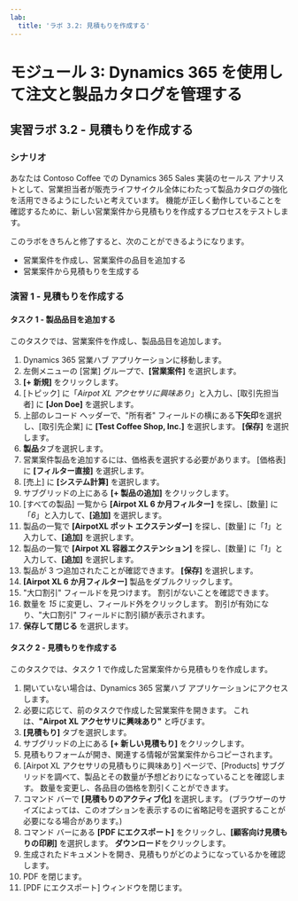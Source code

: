 ```yaml
---
lab:
  title: 'ラボ 3.2: 見積もりを作成する'
---
```


# モジュール 3: Dynamics 365 を使用して注文と製品カタログを管理する

## 実習ラボ 3.2 - 見積もりを作成する

### シナリオ
あなたは Contoso Coffee での Dynamics 365 Sales 実装のセールス アナリストとして、営業担当者が販売ライフサイクル全体にわたって製品カタログの強化を活用できるようにしたいと考えています。 機能が正しく動作していることを確認するために、新しい営業案件から見積もりを作成するプロセスをテストします。

このラボをきちんと修了すると、次のことができるようになります。
- 営業案件を作成し、営業案件の品目を追加する
- 営業案件から見積もりを生成する

### 演習 1 - 見積もりを作成する

#### タスク 1 - 製品品目を追加する
このタスクでは、営業案件を作成し、製品品目を追加します。
1. Dynamics 365 営業ハブ アプリケーションに移動します。
2. 左側メニューの [営業] グループで、**[営業案件]** を選択します。
3. **[+ 新規]** をクリックします。
4. [トピック] に「*Airpot XL アクセサリに興味あり*」と入力し、[取引先担当者] に **[Jon Doe]** を選択します。
5. 上部のレコード ヘッダーで、"所有者" フィールドの横にある**下矢印**を選択し、[取引先企業] に **[Test Coffee Shop, Inc.]** を選択します。 **[保存]** を選択します。
6. **製品**タブを選択します。
7. 営業案件製品を追加するには、価格表を選択する必要があります。 [価格表] に **[フィルター直接]** を選択します。
8. [売上] に **[システム計算]** を選択します。
9. サブグリッドの上にある **[+ 製品の追加]** をクリックします。
10. [すべての製品] 一覧から **[Airpot XL 6 か月フィルター]** を探し、[数量] に「*6*」と入力して、**[追加]** を選択します。
11. 製品の一覧で **[AirpotXL ポット エクステンダー]** を探し、[数量] に「*1*」と入力して、**[追加]** を選択します。
12. 製品の一覧で **[Airpot XL 容器エクステンション]** を探し、[数量] に「*1*」と入力して、**[追加]** を選択します。
13. 製品が 3 つ追加されたことが確認できます。 **[保存]** を選択します。
14. **[Airpot XL 6 か月フィルター]** 製品をダブルクリックします。
15. "大口割引" フィールドを見つけます。 割引がないことを確認できます。
16. 数量を *15* に変更し、フィールド外をクリックします。 割引が有効になり、"大口割引" フィールドに割引額が表示されます。
17. **保存して閉じる** を選択します。

#### タスク 2 - 見積もりを作成する
このタスクでは、タスク 1 で作成した営業案件から見積もりを作成します。
1. 開いていない場合は、Dynamics 365 営業ハブ アプリケーションにアクセスします。
2. 必要に応じて、前のタスクで作成した営業案件を開きます。 これは、**"Airpot XL アクセサリに興味あり"** と呼びます。
3. **[見積もり]** タブを選択します。
4. サブグリッドの上にある **[+ 新しい見積もり]** をクリックします。
5. 見積もりフォームが開き、関連する情報が営業案件からコピーされます。
6. [Airpot XL アクセサリの見積もりに興味あり] ページで、[Products] サブグリッドを調べて、製品とその数量が予想どおりになっていることを確認します。 数量を変更し、各品目の価格を割引くことができます。
7. コマンド バーで **[見積もりのアクティブ化]** を選択します。 (ブラウザーのサイズによっては、このオプションを表示するのに省略記号を選択することが必要になる場合があります。)
8. コマンド バーにある **[PDF にエクスポート]** をクリックし、**[顧客向け見積もりの印刷]** を選択します。 **ダウンロード**をクリックします。
9. 生成されたドキュメントを開き、見積もりがどのようになっているかを確認します。
10. PDF を閉じます。
11. [PDF にエクスポート] ウィンドウを閉じます。

